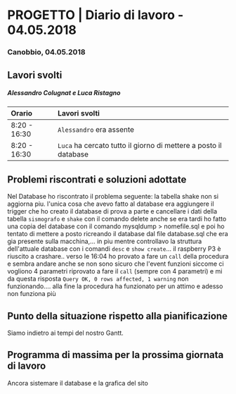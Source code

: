 # PROGETTO | Diario di lavoro - 04.05.2018

### Canobbio, 04.05.2018


## Lavori svolti


##### Alessandro Colugnat e  Luca Ristagno
| **Orario**     | **Lavori svolti** |
| :------------- | :---------------- |
| 8:20 - 16:30  |  `Alessandro` era assente  |
| 8:20 - 16:30  | `Luca` ha cercato tutto il giorno di mettere a posto il database    |







##  Problemi riscontrati e soluzioni adottate
  Nel Database ho riscontrato il problema seguente: la tabella shake non si aggiorna piu. l'unica cosa che avevo fatto al database era aggiungere il trigger che ho creato il database di prova a parte e cancellare i dati della tabella `sismografo` e `shake` con il comando delete
  anche se era tardi ho fatto una copia del database con il comando mysqldump <db> > nomefile.sql e poi ho tentato di mettere a posto ricreando il database dal file database.sql che era gia presente sulla macchina,... in piu mentre controllavo la struttura dell'attuale database con i comandi `desc` e `show create`... il raspberry P3 è riuscito a crashare..
  verso le 16:04 ho provato a fare un `call` della procedura e sembra andare anche se non sono sicuro che l'event funzioni siccome ci vogliono 4 parametri
  riprovato a fare il `call` (sempre con 4 parametri) e mi da questa risposta `Query OK, 0 rows affected, 1 warning` non funzionando....
  alla fine la procedura ha funzionato per un attimo e adesso non funziona più


##  Punto della situazione rispetto alla pianificazione
  Siamo indietro ai tempi del nostro Gantt.

## Programma di massima per la prossima giornata di lavoro
  Ancora sistemare il database e la grafica del sito
